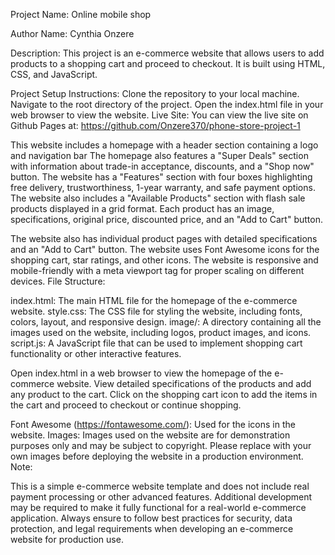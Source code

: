 Project Name:
Online mobile shop

Author Name:
Cynthia Onzere

Description:
This project is an e-commerce website that allows users to add products to a shopping cart and proceed to checkout. It is built using HTML, CSS, and JavaScript.

Project Setup Instructions:
Clone the repository to your local machine.
Navigate to the root directory of the project.
Open the index.html file in your web browser to view the website.
Live Site:
You can view the live site on Github Pages at: https://github.com/Onzere370/phone-store-project-1

This website includes a homepage with a header section containing a logo and navigation bar
The homepage also features a "Super Deals" section with information about trade-in acceptance, discounts, and a "Shop now" button.
The website has a "Features" section with four boxes highlighting free delivery, trustworthiness, 1-year warranty, and safe payment options.
The website also includes a "Available Products" section with flash sale products displayed in a grid format.
Each product has an image, specifications, original price, discounted price, and an "Add to Cart" button.

The website also has individual product pages with detailed specifications and an "Add to Cart" button.
The website uses Font Awesome icons for the shopping cart, star ratings, and other icons.
The website is responsive and mobile-friendly with a meta viewport tag for proper scaling on different devices.
File Structure:

index.html: The main HTML file for the homepage of the e-commerce website.
style.css: The CSS file for styling the website, including fonts, colors, layout, and responsive design.
image/: A directory containing all the images used on the website, including logos, product images, and icons.
script.js: A JavaScript file that can be used to implement shopping cart functionality or other interactive features.

Open index.html in a web browser to view the homepage of the e-commerce website.
View detailed specifications of the products and add any product to the cart.
Click on the shopping cart icon to add the items in the cart and proceed to checkout or continue shopping.

Font Awesome (https://fontawesome.com/): Used for the icons in the website.
Images: Images used on the website are for demonstration purposes only and may be subject to copyright. Please replace with your own images before deploying the website in a production environment.
Note:

This is a simple e-commerce website template and does not include real payment processing or other advanced features. Additional development may be required to make it fully functional for a real-world e-commerce application.
Always ensure to follow best practices for security, data protection, and legal requirements when developing an e-commerce website for production use.




